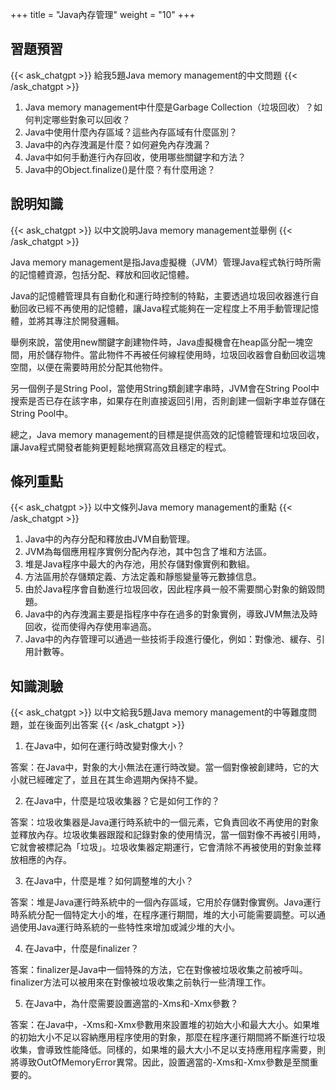 +++
title = "Java內存管理"
weight = "10"
+++
## 習題預習
{{< ask_chatgpt >}}
給我5題Java memory management的中文問題
{{< /ask_chatgpt >}}



1. Java memory management中什麼是Garbage Collection（垃圾回收）？如何判定哪些對象可以回收？
2. Java中使用什麼內存區域？這些內存區域有什麼區別？
3. Java中的內存洩漏是什麼？如何避免內存洩漏？ 
4. Java中如何手動進行內存回收，使用哪些關鍵字和方法？ 
5. Java中的Object.finalize()是什麼？有什麼用途？   

## 說明知識
{{< ask_chatgpt >}}
以中文說明Java memory management並舉例
{{< /ask_chatgpt >}}



Java memory management是指Java虛擬機（JVM）管理Java程式執行時所需的記憶體資源，包括分配、釋放和回收記憶體。

Java的記憶體管理具有自動化和運行時控制的特點，主要透過垃圾回收器進行自動回收已經不再使用的記憶體，讓Java程式能夠在一定程度上不用手動管理記憶體，並將其專注於開發邏輯。

舉例來說，當使用new關鍵字創建物件時，Java虛擬機會在heap區分配一塊空間，用於儲存物件。當此物件不再被任何線程使用時，垃圾回收器會自動回收這塊空間，以便在需要時用於分配其他物件。

另一個例子是String Pool，當使用String類創建字串時，JVM會在String Pool中搜索是否已存在該字串，如果存在則直接返回引用，否則創建一個新字串並存儲在String Pool中。

總之，Java memory management的目標是提供高效的記憶體管理和垃圾回收，讓Java程式開發者能夠更輕鬆地撰寫高效且穩定的程式。   

## 條列重點
{{< ask_chatgpt >}}
以中文條列Java memory management的重點
{{< /ask_chatgpt >}}



1. Java中的內存分配和釋放由JVM自動管理。
2. JVM為每個應用程序實例分配內存池，其中包含了堆和方法區。
3. 堆是Java程序中最大的內存池，用於存儲對像實例和數組。
4. 方法區用於存儲類定義、方法定義和靜態變量等元數據信息。
5. 由於Java程序會自動進行垃圾回收，因此程序員一般不需要關心對象的銷毀問題。
6. Java中的內存洩漏主要是指程序中存在過多的對象實例，導致JVM無法及時回收，從而使得內存使用率過高。
7. Java中的內存管理可以通過一些技術手段進行優化，例如：對像池、緩存、引用計數等。   

## 知識測驗
{{< ask_chatgpt >}}
以中文給我5題Java memory management的中等難度問題，並在後面列出答案
{{< /ask_chatgpt >}}



1. 在Java中，如何在運行時改變對像大小？

答案：在Java中，對象的大小無法在運行時改變。當一個對像被創建時，它的大小就已經確定了，並且在其生命週期內保持不變。


2. 在Java中，什麼是垃圾收集器？它是如何工作的？

答案：垃圾收集器是Java運行時系統中的一個元素，它負責回收不再使用的對象並釋放內存。垃圾收集器跟蹤和記錄對象的使用情況，當一個對像不再被引用時，它就會被標記為「垃圾」。垃圾收集器定期運行，它會清除不再被使用的對象並釋放相應的內存。


3. 在Java中，什麼是堆？如何調整堆的大小？

答案：堆是Java運行時系統中的一個內存區域，它用於存儲對像實例。Java運行時系統分配一個特定大小的堆，在程序運行期間，堆的大小可能需要調整。可以通過使用Java運行時系統的一些特性來增加或減少堆的大小。


4. 在Java中，什麼是finalizer？

答案：finalizer是Java中一個特殊的方法，它在對像被垃圾收集之前被呼叫。finalizer方法可以被用來在對像被垃圾收集之前執行一些清理工作。


5. 在Java中，為什麼需要設置適當的-Xms和-Xmx參數？

答案：在Java中，-Xms和-Xmx參數用來設置堆的初始大小和最大大小。如果堆的初始大小不足以容納應用程序使用的對象，那麼在程序運行期間將不斷進行垃圾收集，會導致性能降低。同樣的，如果堆的最大大小不足以支持應用程序需要，則將導致OutOfMemoryError異常。因此，設置適當的-Xms和-Xmx參數是至關重要的。   


